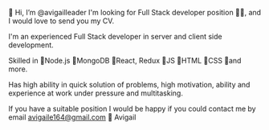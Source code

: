 👋 Hi, I’m @avigailleader
I'm looking for Full Stack developer position 👩‍💻, and I would love to send you my CV.

I'm an experienced Full Stack developer in server and client side development.

Skilled in
🥇Node.js
🥇MongoDB
🥇React, Redux
🥇JS
🥇HTML
🥇CSS
🥇and more.

Has high ability in quick solution of problems, high motivation, ability and experience at work under pressure and multitasking.

If you have a suitable position I would be happy if you could contact me by email avigaile164@gmail.com 🙂
Avigail
